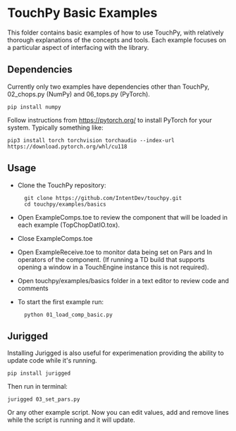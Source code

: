 # TouchPy Basic Examples

This folder contains basic examples of how to use TouchPy, with relatively thorough explanations of the concepts and tools. Each example focuses on a particular aspect of interfacing with the library. 

## Dependencies
Currently only two examples have dependencies other than TouchPy, 02_chops.py (NumPy) and 06_tops.py (PyTorch). 

	pip install numpy

Follow instructions from https://pytorch.org/ to install PyTorch for your system. Typically something like:

	pip3 install torch torchvision torchaudio --index-url https://download.pytorch.org/whl/cu118

## Usage
- Clone the TouchPy repository:

		git clone https://github.com/IntentDev/touchpy.git
		cd touchpy/examples/basics

- Open ExampleComps.toe to review the component that will be loaded in each example (TopChopDatIO.tox). 
- Close ExampleComps.toe 
- Open ExampleReceive.toe to monitor data being set on Pars and In operators of the component. (If running a TD build that supports opening a window in a TouchEngine instance this is not required).
- Open touchpy/examples/basics folder in a text editor to review code and comments
- To start the first example run:

		python 01_load_comp_basic.py


## Jurigged
Installing Jurigged is also useful for experimenation providing the ability to update code while it's running.

	pip install jurigged

Then run in terminal:

	jurigged 03_set_pars.py

Or any other example script. Now you can edit values, add and remove lines while the script is running and it will update. 